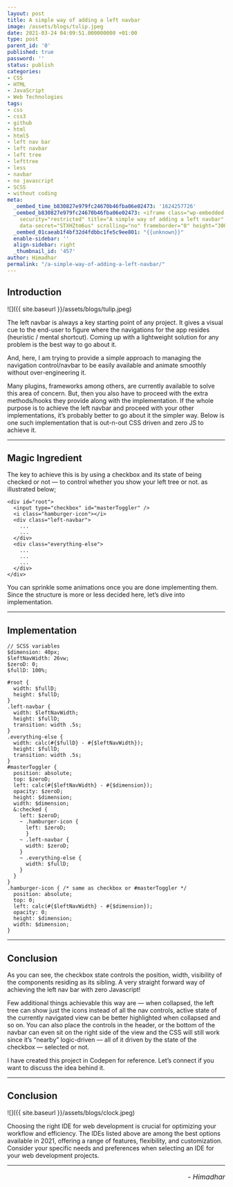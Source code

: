 ```yaml
---
layout: post
title: A simple way of adding a left navbar
image: /assets/blogs/tulip.jpeg
date: 2021-03-24 04:09:51.000000000 +01:00
type: post
parent_id: '0'
published: true
password: ''
status: publish
categories:
- CSS
- HTML
- JavaScript
- Web Technologies
tags:
- css
- css3
- github
- html
- html5
- left nav bar
- left navbar
- left tree
- lefttree
- less
- navbar
- no javascript
- SCSS
- without coding
meta:
  _oembed_time_b830827e979fc24670b46fba06e02473: '1624257726'
  _oembed_b830827e979fc24670b46fba06e02473: <iframe class="wp-embedded-content" sandbox="allow-scripts"
    security="restricted" title="A simple way of adding a left navbar" src="https://codepen.io/himadhar/embed/preview/WNpjBMm?default-tabs=css%2Cresult&#038;height=300&#038;host=https%3A%2F%2Fcodepen.io&#038;slug-hash=WNpjBMm#?secret=STXHZtm6us"
    data-secret="STXHZtm6us" scrolling="no" frameborder="0" height="300"></iframe>
  _oembed_01caeab1f4bf32d4fdbbc1fe5c9ee801: "{{unknown}}"
  enable-sidebar: ''
  align-sidebar: right
  _thumbnail_id: '457'
author: Himadhar
permalink: "/a-simple-way-of-adding-a-left-navbar/"
---
```


## Introduction

![]({{ site.baseurl }}/assets/blogs/tulip.jpeg)

The left navbar is always a key starting point of any project. It gives a visual cue to the end-user to figure where the navigations for the app resides (heuristic / mental shortcut). Coming up with a lightweight solution for any problem is the best way to go about it.

And, here, I am trying to provide a simple approach to managing the navigation control/navbar to be easily available and animate smoothly without over-engineering it.

Many plugins, frameworks among others, are currently available to solve this area of concern. But, then you also have to proceed with the extra methods/hooks they provide along with the implementation. If the whole purpose is to achieve the left navbar and proceed with your other implementations, it’s probably better to go about it the simpler way. Below is one such implementation that is out-n-out CSS driven and zero JS to achieve it.

---

## Magic Ingredient
The key to achieve this is by using a checkbox and its state of being checked or not — to control whether you show your left tree or not. as illustrated below;

```
<div id="root">
  <input type="checkbox" id="masterToggler" />
  <i class="hamburger-icon"></i>
  <div class="left-navbar">
    ...
    ...
  </div>
  <div class="everything-else">
    ...
    ...
    ...
  </div>
</div>
```

You can sprinkle some animations once you are done implementing them. Since the structure is more or less decided here, let’s dive into implementation.

---

## Implementation

```
// SCSS variables
$dimension: 40px;
$leftNavWidth: 26vw;
$zeroD: 0;
$fullD: 100%;

#root {
  width: $fullD;
  height: $fullD;
}
.left-navbar {
  width: $leftNavWidth;
  height: $fullD;
  transition: width .5s;
}
.everything-else {
  width: calc(#{$fullD} - #{$leftNavWidth});
  height: $fullD;
  transition: width .5s;
}
#masterToggler {
  position: absolute;
  top: $zeroD;
  left: calc(#{$leftNavWidth} - #{$dimension});
  opacity: $zeroD;
  height: $dimension;
  width: $dimension;
  &:checked {
    left: $zeroD;
    ~ .hamburger-icon {
      left: $zeroD;
      }
    ~ .left-navbar {
      width: $zeroD;
    }
    ~ .everything-else {
      width: $fullD;
    }
  }
}
.hamburger-icon { /* same as checkbox or #masterToggler */
  position: absolute;
  top: 0;
  left: calc(#{$leftNavWidth} - #{$dimension});
  opacity: 0;
  height: $dimension;
  width: $dimension;
}
```
---
## Conclusion

As you can see, the checkbox state controls the position, width, visibility of the components residing as its sibling. A very straight forward way of achieving the left nav bar with zero Javascript!

Few additional things achievable this way are — when collapsed, the left tree can show just the icons instead of all the nav controls, active state of the currently navigated view can be better highlighted when collapsed and so on. You can also place the controls in the header, or the bottom of the navbar can even sit on the right side of the view and the CSS will still work since it’s “nearby” logic-driven — all of it driven by the state of the checkbox — selected or not.

I have created this project in Codepen for reference. Let’s connect if you want to discuss the idea behind it.

---

## Conclusion

![]({{ site.baseurl }}/assets/blogs/clock.jpeg)

Choosing the right IDE for web development is crucial for optimizing your workflow and efficiency. The IDEs listed above are among the best options available in 2021, offering a range of features, flexibility, and customization. Consider your specific needs and preferences when selecting an IDE for your web development projects.

---

<h6 style="text-align: right;font-size: 1rem;margin-top: 16px;">
- Himadhar
</h6>